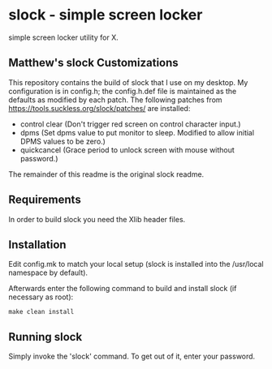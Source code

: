 slock - simple screen locker
============================
simple screen locker utility for X.

Matthew's slock Customizations
------------------------------

This repository contains the build of slock that I use on my desktop. My configuration is in config.h; the config.h.def file is maintained as the defaults as modified by each patch. The following patches from https://tools.suckless.org/slock/patches/ are installed:

 * control clear (Don't trigger red screen on control character input.)
 * dpms (Set dpms value to put monitor to sleep. Modified to allow initial DPMS values to be zero.)
 * quickcancel (Grace period to unlock screen with mouse without password.)

The remainder of this readme is the original slock readme.

Requirements
------------
In order to build slock you need the Xlib header files.


Installation
------------
Edit config.mk to match your local setup (slock is installed into
the /usr/local namespace by default).

Afterwards enter the following command to build and install slock
(if necessary as root):

    make clean install


Running slock
-------------
Simply invoke the 'slock' command. To get out of it, enter your password.

